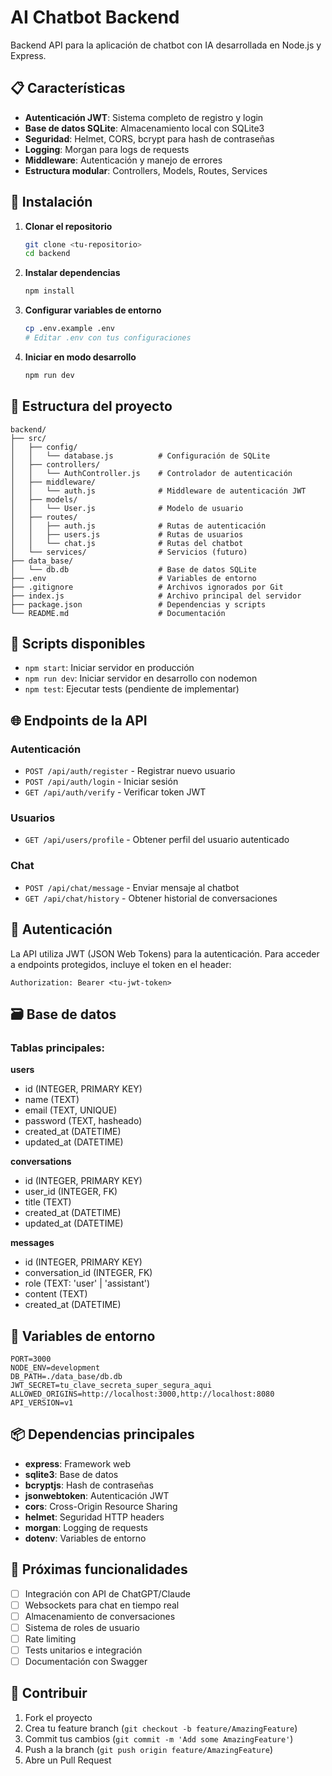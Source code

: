 # AI Chatbot Backend

Backend API para la aplicación de chatbot con IA desarrollada en Node.js y Express.

## 📋 Características

- **Autenticación JWT**: Sistema completo de registro y login
- **Base de datos SQLite**: Almacenamiento local con SQLite3
- **Seguridad**: Helmet, CORS, bcrypt para hash de contraseñas
- **Logging**: Morgan para logs de requests
- **Middleware**: Autenticación y manejo de errores
- **Estructura modular**: Controllers, Models, Routes, Services

## 🚀 Instalación

1. **Clonar el repositorio**
   ```bash
   git clone <tu-repositorio>
   cd backend
   ```

2. **Instalar dependencias**
   ```bash
   npm install
   ```

3. **Configurar variables de entorno**
   ```bash
   cp .env.example .env
   # Editar .env con tus configuraciones
   ```

4. **Iniciar en modo desarrollo**
   ```bash
   npm run dev
   ```

## 📁 Estructura del proyecto

```
backend/
├── src/
│   ├── config/
│   │   └── database.js          # Configuración de SQLite
│   ├── controllers/
│   │   └── AuthController.js    # Controlador de autenticación
│   ├── middleware/
│   │   └── auth.js              # Middleware de autenticación JWT
│   ├── models/
│   │   └── User.js              # Modelo de usuario
│   ├── routes/
│   │   ├── auth.js              # Rutas de autenticación
│   │   ├── users.js             # Rutas de usuarios
│   │   └── chat.js              # Rutas del chatbot
│   └── services/                # Servicios (futuro)
├── data_base/
│   └── db.db                    # Base de datos SQLite
├── .env                         # Variables de entorno
├── .gitignore                   # Archivos ignorados por Git
├── index.js                     # Archivo principal del servidor
├── package.json                 # Dependencias y scripts
└── README.md                    # Documentación
```

## 🔧 Scripts disponibles

- `npm start`: Iniciar servidor en producción
- `npm run dev`: Iniciar servidor en desarrollo con nodemon
- `npm test`: Ejecutar tests (pendiente de implementar)

## 🌐 Endpoints de la API

### Autenticación
- `POST /api/auth/register` - Registrar nuevo usuario
- `POST /api/auth/login` - Iniciar sesión
- `GET /api/auth/verify` - Verificar token JWT

### Usuarios
- `GET /api/users/profile` - Obtener perfil del usuario autenticado

### Chat
- `POST /api/chat/message` - Enviar mensaje al chatbot
- `GET /api/chat/history` - Obtener historial de conversaciones

## 🔐 Autenticación

La API utiliza JWT (JSON Web Tokens) para la autenticación. Para acceder a endpoints protegidos, incluye el token en el header:

```
Authorization: Bearer <tu-jwt-token>
```

## 🗃️ Base de datos

### Tablas principales:

**users**
- id (INTEGER, PRIMARY KEY)
- name (TEXT)
- email (TEXT, UNIQUE)
- password (TEXT, hasheado)
- created_at (DATETIME)
- updated_at (DATETIME)

**conversations**
- id (INTEGER, PRIMARY KEY)
- user_id (INTEGER, FK)
- title (TEXT)
- created_at (DATETIME)
- updated_at (DATETIME)

**messages**
- id (INTEGER, PRIMARY KEY)
- conversation_id (INTEGER, FK)
- role (TEXT: 'user' | 'assistant')
- content (TEXT)
- created_at (DATETIME)

## 🔧 Variables de entorno

```env
PORT=3000
NODE_ENV=development
DB_PATH=./data_base/db.db
JWT_SECRET=tu_clave_secreta_super_segura_aqui
ALLOWED_ORIGINS=http://localhost:3000,http://localhost:8080
API_VERSION=v1
```

## 📦 Dependencias principales

- **express**: Framework web
- **sqlite3**: Base de datos
- **bcryptjs**: Hash de contraseñas
- **jsonwebtoken**: Autenticación JWT
- **cors**: Cross-Origin Resource Sharing
- **helmet**: Seguridad HTTP headers
- **morgan**: Logging de requests
- **dotenv**: Variables de entorno

## 🚧 Próximas funcionalidades

- [ ] Integración con API de ChatGPT/Claude
- [ ] Websockets para chat en tiempo real
- [ ] Almacenamiento de conversaciones
- [ ] Sistema de roles de usuario
- [ ] Rate limiting
- [ ] Tests unitarios e integración
- [ ] Documentación con Swagger

## 🤝 Contribuir

1. Fork el proyecto
2. Crea tu feature branch (`git checkout -b feature/AmazingFeature`)
3. Commit tus cambios (`git commit -m 'Add some AmazingFeature'`)
4. Push a la branch (`git push origin feature/AmazingFeature`)
5. Abre un Pull Request
